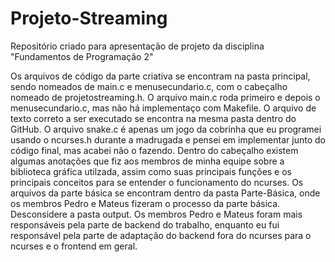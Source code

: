 # Projeto-Streaming
Repositório criado para apresentação de projeto da disciplina "Fundamentos de Programação 2"

Os arquivos de código da parte criativa se encontram na pasta principal, sendo nomeados de main.c e menusecundario.c, com o cabeçalho nomeado de projetostreaming.h. O arquivo main.c roda primeiro e depois o menusecundario.c, mas não há implementaço com Makefile. O arquivo de texto correto a ser executado se encontra na mesma pasta dentro do GitHub. 
O arquivo snake.c é apenas um jogo da cobrinha que eu programei usando o ncurses.h durante a madrugada e pensei em implementar junto do código final, mas acabei não o fazendo.
Dentro do cabeçalho existem algumas anotações que fiz aos membros de minha equipe sobre a biblioteca gráfica utilzada, assim como suas principais funções e os principais conceitos para se entender o funcionamento do ncurses.
Os arquivos da parte básica se encontram dentro da pasta Parte-Básica, onde os membros Pedro e Mateus fizeram o processo da parte básica. 
Desconsidere a pasta output.
Os membros Pedro e Mateus foram mais responsáveis pela parte de backend do trabalho, enquanto eu fui responsável pela parte de adaptação do backend fora do ncurses para o ncurses e o frontend em geral. 
